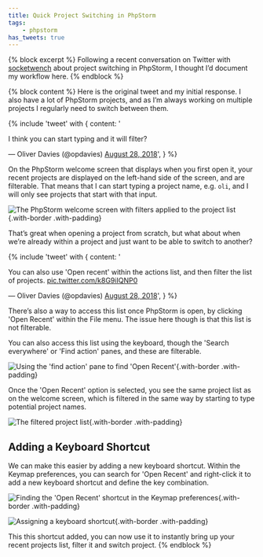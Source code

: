 ```yaml
---
title: Quick Project Switching in PhpStorm
tags:
    - phpstorm
has_tweets: true
---
```

{% block excerpt %}
Following a recent conversation on Twitter with [socketwench](https://twitter.com/socketwench) about project switching in PhpStorm, I thought I’d document my workflow here.
{% endblock %}

{% block content %}
Here is the original tweet and my initial response. I also have a lot of PhpStorm projects, and as I’m always working on multiple projects I regularly need to switch between them.

{% include 'tweet' with {
    content: '<p lang="en" dir="ltr">I think you can start typing and it will filter?</p>&mdash; Oliver Davies (@opdavies) <a href="https://twitter.com/opdavies/status/1034472920532365312?ref_src=twsrc%5Etfw">August 28, 2018</a>',
} %}

On the PhpStorm welcome screen that displays when you first open it, your recent projects are displayed on the left-hand side of the screen, and are filterable. That means that I can start typing a project name, e.g. `oli`, and I will only see projects that start with that input.

![The PhpStorm welcome screen with filters applied to the project list](/assets/images/blog/quick-project-switching-phpstorm/welcome-screen.png){.with-border .with-padding}

That’s great when opening a project from scratch, but what about when we’re already within a project and just want to be able to switch to another?

{% include 'tweet' with {
    content: '<p lang="en" dir="ltr">You can also use &#39;Open recent&#39; within the actions list, and then filter the list of projects. <a href="https://t.co/k8G9iIQNP0">pic.twitter.com/k8G9iIQNP0</a></p>&mdash; Oliver Davies (@opdavies) <a href="https://twitter.com/opdavies/status/1034542753651281920?ref_src=twsrc%5Etfw">August 28, 2018</a>',
} %}

There’s also a way to access this list once PhpStorm is open, by clicking 'Open Recent' within the File menu. The issue here though is that this list is not filterable.

You can also access this list using the keyboard, though the 'Search everywhere' or 'Find action' panes, and these are filterable.

![Using the 'find action' pane to find 'Open Recent'](/assets/images/blog/quick-project-switching-phpstorm/find-action.png){.with-border .with-padding}

Once the 'Open Recent' option is selected, you see the same project list as on the welcome screen, which is filtered in the same way by starting to type potential project names.

![The filtered project list](/assets/images/blog/quick-project-switching-phpstorm/open-recent.png){.with-border .with-padding}

## Adding a Keyboard Shortcut

We can make this easier by adding a new keyboard shortcut. Within the Keymap preferences, you can search for 'Open Recent' and right-click it to add a new keyboard shortcut and define the key combination.

![Finding the 'Open Recent' shortcut in the Keymap preferences](/assets/images/blog/quick-project-switching-phpstorm/adding-keyboard-shortcut-1.png){.with-border .with-padding}

![Assigning a keyboard shortcut](/assets/images/blog/quick-project-switching-phpstorm/adding-keyboard-shortcut-2.png){.with-border .with-padding}

This this shortcut added, you can now use it to instantly bring up your recent projects list, filter it and switch project.
{% endblock %}
